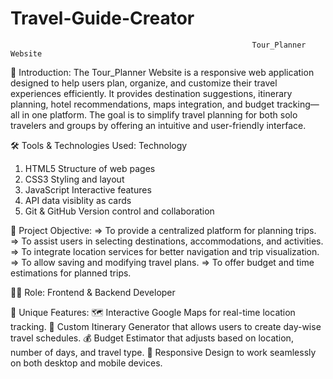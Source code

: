 # Travel-Guide-Creator
                                                          Tour_Planner Website
📝 Introduction:
The Tour_Planner Website is a responsive web application designed to help users plan, organize, and customize their travel experiences efficiently. It provides destination suggestions, itinerary planning, hotel recommendations, maps integration, and budget tracking—all in one platform. The goal is to simplify travel planning for both solo travelers and groups by offering an intuitive and user-friendly interface.

🛠️ Tools & Technologies Used:
Technology
1. HTML5	Structure of web pages
2. CSS3	Styling and layout
3. JavaScript	Interactive features
4. API data visiblity as cards
5. Git & GitHub	Version control and collaboration

🎯 Project Objective:
 => To provide a centralized platform for planning trips.
 => To assist users in selecting destinations, accommodations, and activities.
 => To integrate location services for better navigation and trip visualization.
 => To allow saving and modifying travel plans.
=>  To offer budget and time estimations for planned trips.

👨‍💻 Role: Frontend & Backend Developer

🌟 Unique Features:
🗺️ Interactive Google Maps for real-time location tracking.
📆 Custom Itinerary Generator that allows users to create day-wise travel schedules.
💰 Budget Estimator that adjusts based on location, number of days, and travel type.
📱 Responsive Design to work seamlessly on both desktop and mobile devices.

